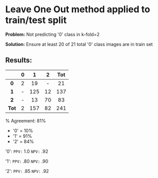 # Leave One Out method applied to train/test split

**Problem:** Not predicting '0' class in k-fold=2

**Solution:** Ensure at least 20 of 21 total '0' class images are in train set

## Results:

||0|1|2|Tot|
| :--: | :--: | :--: | :--: | :--: |
|**0**|2|19|-|21|
|**1**|-|125|12|137|
|**2**|-|13|70|83|
|**Tot**|2|157|82|241|

% Agreement: 81%
  - '0' = 10%
  - '1' = 91%
  - '2' = 84%




'0':  `PPV:` 1.0 `NPV:` .92
   
'1': `PPV:` .80 `NPV:` .90

'2': `PPV:` .85 `NPV:` .92

